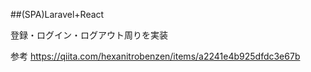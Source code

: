 ##(SPA)Laravel+React

登録・ログイン・ログアウト周りを実装

参考
https://qiita.com/hexanitrobenzen/items/a2241e4b925dfdc3e67b
